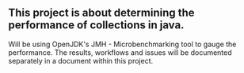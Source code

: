 ## This project is about determining the performance of collections in java.

Will be using OpenJDK's JMH - Microbenchmarking tool to gauge the performance. The results, workflows and issues will be documented separately in a document within this project.
